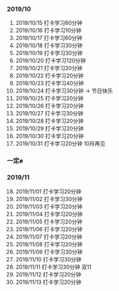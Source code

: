 ### 2019/10
1. 2019/10/15 打卡学习60分钟
2. 2019/10/16 打卡学习10分钟
3. 2019/10/17 打卡学习60分钟
4. 2019/10/18 打卡学习30分钟
5. 2019/10/19 打卡学习30分钟
6. 2019/10/20 打卡学习120分钟
7. 2019/10/21 打卡学习20分钟
8. 2019/10/22 打卡学习20分钟
9. 2019/10/23 打卡学习40分钟
10. 2019/10/24 打卡学习30分钟   -> 节日快乐
11. 2019/10/25 打卡学习20分钟
12. 2019/10/26 打卡学习20分钟
13. 2019/10/27 打卡学习30分钟
14. 2019/10/28 打卡学习20分钟
15. 2019/10/29 打卡学习20分钟
16. 2019/10/30 打卡学习20分钟
17. 2019/10/31 打卡学习20分钟   10月再见
### 一定✊

### 2019/11
18. 2019/11/01 打卡学习20分钟
19. 2019/11/02 打卡学习30分钟
20. 2019/11/03 打卡学习20分钟
21. 2019/11/04 打卡学习20分钟
22. 2019/11/05 打卡学习20分钟
23. 2019/11/06 打卡学习20分钟
24. 2019/11/07 打卡学习20分钟
25. 2019/11/08 打卡学习20分钟
26. 2019/11/09 打卡学习30分钟
27. 2019/11/10 打卡学习30分钟
28. 2019/11/11 打卡学习30分钟  双11
29. 2019/11/12 打卡学习20分钟
29. 2019/11/13 打卡学习20分钟